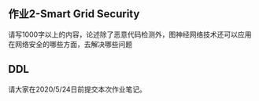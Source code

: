 ## 作业2-Smart Grid Security
请写1000字以上的内容，论述除了恶意代码检测外，图神经网络技术还可以应用在网络安全的哪些方面，去解决哪些问题

## DDL
请大家在2020/5/24日前提交本次作业笔记。
